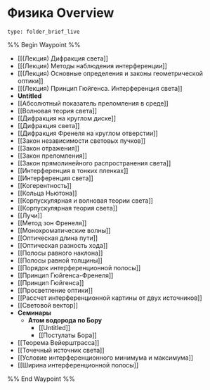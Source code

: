 # Физика Overview
 
```ccard
type: folder_brief_live
```
 
%% Begin Waypoint %%
- [[(Лекция) Дифракция света]]
- [[(Лекция) Методы наблюдения интерференции]]
- [[(Лекция) Основные определения и законы геометрической оптики]]
- [[(Лекция) Принцип Гюйгенса. Интерференция света]]
- **Untitled**
- [[Абсолютный показатель преломления в среде]]
- [[Волновая теория света]]
- [[Дифракция на круглом диске]]
- [[Дифракция света]]
- [[Дифракция Френеля на круглом отверстии]]
- [[Закон независимости световых пучков]]
- [[Закон отражения]]
- [[Закон преломления]]
- [[Закон прямолинейного распространения света]]
- [[Интерференция в тонких пленках]]
- [[Интерференция света]]
- [[Когерентность]]
- [[Кольца Ньютона]]
- [[Корпускулярная и волновая теории света]]
- [[Корпускулярная теория света]]
- [[Лучи]]
- [[Метод зон Френеля]]
- [[Монохроматические волны]]
- [[Оптическая длина пути]]
- [[Оптическая разность хода]]
- [[Полосы равного наклона]]
- [[Полосы равной толщины]]
- [[Порядок интерференционной полосы]]
- [[Принцип Гюйгенса-Френеля]]
- [[Принцип Гюйгенса]]
- [[Просветление оптики]]
- [[Рассчет интерференционной картины от двух источников]]
- [[Световой вектор]]
- **Семинары**
	- **Атом водорода по Бору**
		- [[Untitled]]
		- [[Постулаты Бора]]
- [[Теорема Вейерштрасса]]
- [[Точечный источник света]]
- [[Условие интерференционного минимума и максимума]]
- [[Ширина интерференционной полосы]]

%% End Waypoint %%